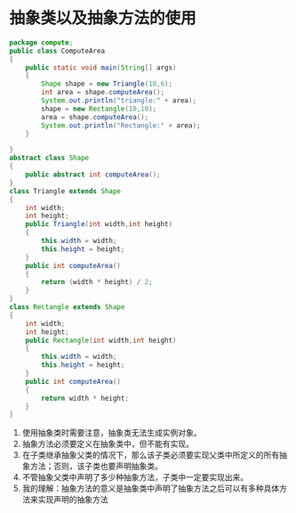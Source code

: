 # 抽象类以及抽象方法的使用
```java
package compute;
public class ComputeArea
{
	public static void main(String[] args)
	{
		Shape shape = new Triangle(10,6);
		int area = shape.computeArea();
		System.out.println("triangle:" + area);
		shape = new Rectangle(10,10);
		area = shape.computeArea();
		System.out.println("Rectangle:" + area);
	}

}
abstract class Shape
{
	public abstract int computeArea();
}
class Triangle extends Shape
{
	int width;
	int height;
	public Triangle(int width,int height)
	{
		this.width = width;
		this.height = height;
	}
	public int computeArea()
	{
		return (width * height) / 2;
	}
}
class Rectangle extends Shape
{
	int width;
	int height;
	public Rectangle(int width,int height)
	{
		this.width = width;
		this.height = height;
	}
	public int computeArea()
	{
		return width * height;
	}
}
```
1. 使用抽象类时需要注意，抽象类无法生成实例对象。
2. 抽象方法必须要定义在抽象类中，但不能有实现。
3. 在子类继承抽象父类的情况下，那么该子类必须要实现父类中所定义的所有抽象方法；否则，该子类也要声明抽象类。
4. 不管抽象父类中声明了多少种抽象方法，子类中一定要实现出来。
5. 我的理解：抽象方法的意义是抽象类中声明了抽象方法之后可以有多种具体方法来实现声明的抽象方法
